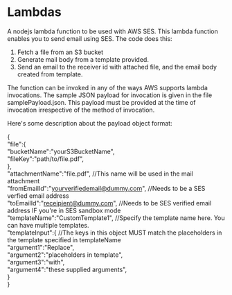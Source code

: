 # Lambdas

A nodejs lambda function to be used with AWS SES. 
This lambda function enables you to send email using SES. The code does this:
1. Fetch a file from an S3 bucket
2. Generate mail body from a template provided. 
3. Send an email to the receiver id with attached file, and the email body created from template.

The function can be invoked in any of the ways AWS supports lambda invocations. The sample JSON payload for invocation is given in the file samplePayload.json. This payload must be provided at the time of invocation irrespective of the method of invocation.

Here's some description about the payload object format:


{<br>
"file":{<br>
  "bucketName":"yourS3BucketName",<br>
  "fileKey":"path/to/file.pdf",<br>
},<br>
"attachmentName":"file.pdf",                      //This name will be used in the mail attachment<br>
"fromEmailId":"yourverifiedemail@dummy.com",      //Needs to be a SES verfied email address<br>
"toEmailId":"receipient@dummy.com",               //Needs to be SES verified email address IF you're in SES sandbox mode<br>
"templateName":"CustomTemplate1",                 //Specify the template name here. You can have multiple templates.<br>
"templateInput":{                                 //The keys in this object MUST match the placeholders in the template specified in templateName<br>
  "argument1":"Replace",<br>
  "argument2":"placeholders in template",<br>
  "argument3":"with",<br>
  "argument4":"these supplied arguments",<br>
}<br>
}<br>
